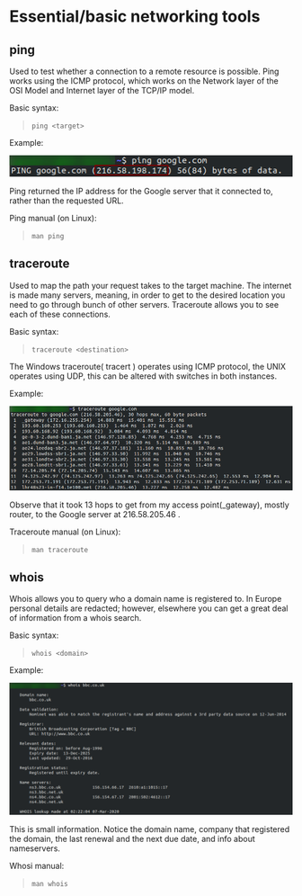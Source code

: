 # Essential/basic networking tools

## ping
Used to test whether a connection to a remote resource is possible.
Ping works using the ICMP protocol, which works on the Network layer of the OSI Model and Internet layer of the TCP/IP model. 

Basic syntax:
> `ping <target>`

Example:

![ping](pictures/ping-eg.png "ping google.com")

Ping returned the IP address for the Google server that it connected to, rather than the requested URL. 

Ping manual (on Linux):
> `man ping`

## traceroute
Used to map the path your request takes to the target machine. 
The internet is made many servers, meaning, in order to get to the desired location you need to go through bunch of other servers. Traceroute allows you to see each of these connections. 

Basic syntax:
> `traceroute <destination>`

The Windows traceroute( tracert ) operates using ICMP protocol, the UNIX operates using UDP, this can be altered with switches in both instances. 

Example:

![traceroute](pictures/traceroute-eg.png "traceroute google.com")

Observe that it took 13 hops to get from my access point(_gateway), mostly router, to the Google server at 216.58.205.46 .

Traceroute manual (on Linux):
> `man traceroute`

## whois
Whois allows you to query who a domain name is registered to. In Europe personal details are redacted; however, elsewhere you can get a great deal of information from a whois search. 

Basic syntax:
> `whois <domain>`

Example: 

![whois-eg](pictures/whois-eg.png "whois bb.co.uk")

This is small information. Notice the domain name, company that registered the domain, the last renewal and the next due date, and info about nameservers. 

Whosi manual:
> `man whois`
